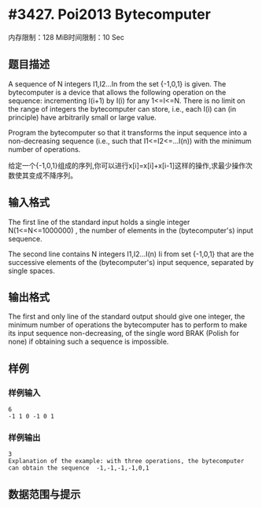 # #3427. Poi2013 Bytecomputer

内存限制：128 MiB时间限制：10 Sec

## 题目描述

A sequence of N  integers I1,I2&hellip;In from the set {-1,0,1} is given. The bytecomputer is a device that allows the following operation on the sequence: incrementing I(i+1) by I(i) for any 1<=I<=N. There is no limit on the range of integers the bytecomputer can store, i.e., each I(i) can (in principle) have arbitrarily small or large value.

Program the bytecomputer so that it transforms the input sequence into a non-decreasing sequence (i.e., such that I1<=I2<=&hellip;I(n)) with the minimum number of operations.

给定一个{-1,0,1}组成的序列,你可以进行x[i]=x[i]+x[i-1]这样的操作,求最少操作次数使其变成不降序列。

## 输入格式

The first line of the standard input holds a single integer N(1<=N<=1000000) , the number of elements in the (bytecomputer's) input sequence.

The second line contains N  integers I1,I2&hellip;I(n) Ii from set {-1,0,1}  that are the successive elements of the (bytecomputer's) input sequence, separated by single spaces.

## 输出格式

The first and only line of the standard output should give one integer, the minimum number of operations the bytecomputer has to perform to make its input sequence non-decreasing, of the single word BRAK (Polish for none) if obtaining such a sequence is impossible.

## 样例

### 样例输入

    
    6
    -1 1 0 -1 0 1
    
    

### 样例输出

    
    3
    Explanation of the example: with three operations, the bytecomputer can obtain the sequence  -1,-1,-1,-1,0,1
    
    

## 数据范围与提示
